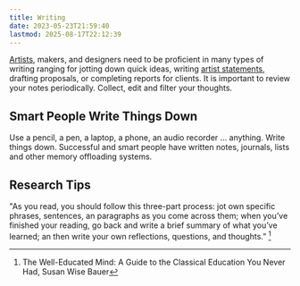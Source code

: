 ```yaml
---
title: Writing
date: 2023-05-23T21:59:40
lastmod: 2025-08-17T22:12:39
---
```


[Artists](../artists/artists.md), makers, and designers need to be proficient in many types of writing ranging for jotting down quick ideas, writing [artist statements](./how-to-write-an-artist-statement.md), drafting proposals, or completing reports for clients. It is important to review your notes periodically. Collect, edit and filter your thoughts.

## Smart People Write Things Down

Use a pencil, a pen, a laptop, a phone, an audio recorder ... anything. Write things down. Successful and smart people have written notes, journals, lists and other memory offloading systems.

## Research Tips

"As you read, you should follow this three-part process: jot own specific phrases, sentences, an paragraphs as you come across them; when you’ve finished your reading, go back and write a brief summary of what you’ve learned; an then write your own reflections, questions, and thoughts.” [^1]

[^1]: The Well-Educated Mind: A Guide to the Classical Education You Never Had, Susan Wise Bauer
